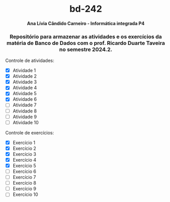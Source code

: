 <h1 align="center"> bd-242 </h1>
<h4 align="center"> Ana Lívia Cândido Carneiro - Informática integrada P4 </h4>
<h3 align="center"> Repositório para armazenar as atividades e os exercícios da matéria de Banco de Dados com o prof. Ricardo Duarte Taveira no semestre 2024.2.</h3>

Controle de atividades:
- [x] Atividade 1
- [X] Atividade 2
- [X] Atividade 3
- [X] Atividade 4
- [X] Atividade 5
- [X] Atividade 6
- [ ] Atividade 7
- [ ] Atividade 8
- [ ] Atividade 9
- [ ] Atividade 10

Controle de exercícios:
- [x] Exercício 1
- [X] Exercício 2
- [X] Exercício 3
- [X] Exercício 4
- [X] Exercício 5
- [ ] Exercício 6
- [ ] Exercício 7
- [ ] Exercício 8
- [ ] Exercício 9
- [ ] Exercício 10
